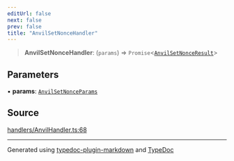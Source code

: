 ```yaml
---
editUrl: false
next: false
prev: false
title: "AnvilSetNonceHandler"
---
```


> **AnvilSetNonceHandler**: (`params`) => `Promise`\<[`AnvilSetNonceResult`](/generated/type-aliases/anvilsetnonceresult/)\>

## Parameters

▪ **params**: [`AnvilSetNonceParams`](/generated/type-aliases/anvilsetnonceparams/)

## Source

[handlers/AnvilHandler.ts:68](https://github.com/evmts/tevm-monorepo/blob/main/vm/api/src/handlers/AnvilHandler.ts#L68)

***
Generated using [typedoc-plugin-markdown](https://www.npmjs.com/package/typedoc-plugin-markdown) and [TypeDoc](https://typedoc.org/)
